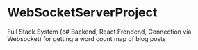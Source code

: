 # WebSocketServerProject
Full Stack System (c# Backend, React Frondend, Connection via Websocket) for getting a word count map of blog posts
